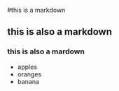 #this is a markdown
## this is also a markdown
### this is also a mardown
* apples
* oranges
* banana
